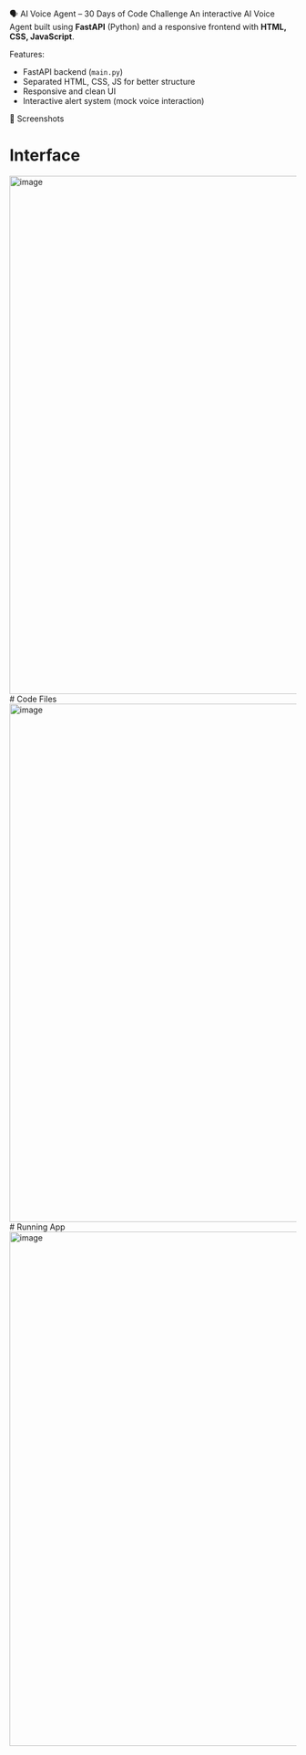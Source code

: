 🗣️ AI Voice Agent – 30 Days of Code Challenge
An interactive AI Voice Agent built using **FastAPI** (Python) and a responsive frontend with **HTML, CSS, JavaScript**.

Features: 
- FastAPI backend (`main.py`)
- Separated HTML, CSS, JS for better structure
- Responsive and clean UI
- Interactive alert system (mock voice interaction)

 🧪 Screenshots
# Interface
<img width="1919" height="909" alt="image" src="https://github.com/user-attachments/assets/106ff956-465c-4b4c-b835-9693d46497b5" />
# Code Files 
<img width="1919" height="909" alt="image" src="https://github.com/user-attachments/assets/80c9e235-0a8d-49e2-86fe-39dc88d908e6" />
# Running App  
<img width="1919" height="902" alt="image" src="https://github.com/user-attachments/assets/8fd31f71-afed-416a-85f5-3a70dd7fe142" />
